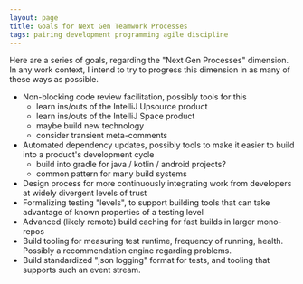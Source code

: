 ```yaml
---
layout: page
title: Goals for Next Gen Teamwork Processes
tags: pairing development programming agile discipline
---
```


Here are a series of goals, regarding the "Next Gen Processes" dimension. In any work context, I intend to try to progress this dimension in as many of these ways as possible.

  * Non-blocking code review facilitation, possibly tools for this
    * learn ins/outs of the IntelliJ Upsource product
    * learn ins/outs of the IntelliJ Space product
    * maybe build new technology
    * consider transient meta-comments
  * Automated dependency updates, possibly tools to make it easier to build into a product's development cycle
    * build into gradle for java / kotlin / android projects?
    * common pattern for many build systems 
  * Design process for more continuously integrating work from developers at widely divergent levels of trust
  * Formalizing testing "levels", to support building tools that can take advantage of known properties of a testing level
  * Advanced (likely remote) build caching for fast builds in larger mono-repos
  * Build tooling for measuring test runtime, frequency of running, health. Possibly a recommendation engine regarding problems.
  * Build standardized "json logging" format for tests, and tooling that supports such an event stream.